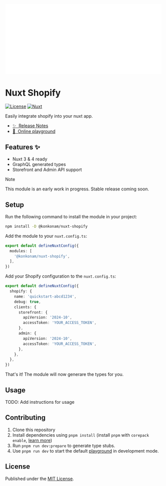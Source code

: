 ![nuxt-shopify](https://raw.githubusercontent.com/konkonam/nuxt-shopify/refs/heads/main/docs/.vitepress/assets/img/nuxt-shopify.png)

# Nuxt Shopify

[![License][license-src]][license-href]
[![Nuxt][nuxt-src]][nuxt-href]

Easily integrate shopify into your nuxt app.

- [✨ &nbsp;Release Notes](https://github.com/konkonam/nuxt-shopify/tree/main/CHANGELOG.md)
- [🏀 &nbsp;Online playground](https://stackblitz.com/github/konkonam/nuxt-shopify?file=playgrounds%2Fplayground%2Fnuxt.config.ts)

## Features ✨

- Nuxt 3 & 4 ready
- GraphQL generated types
- Storefront and Admin API support

> [!NOTE]
> This module is an early work in progress. Stable release coming soon.

## Setup

Run the following command to install the module in your project:

```bash
npm install -D @konkonam/nuxt-shopify
```

Add the module to your `nuxt.config.ts`:

```ts
export default defineNuxtConfig({
  modules: [
    '@konkonam/nuxt-shopify',
  ],
})
```

Add your Shopify configuration to the `nuxt.config.ts`:

```ts
export default defineNuxtConfig({
  shopify: {
    name: 'quickstart-abcd1234',
    debug: true,
    clients: {
      storefront: {
        apiVersion: '2024-10',
        accessToken: 'YOUR_ACCESS_TOKEN',
      },
      admin: {
        apiVersion: '2024-10',
        accessToken: 'YOUR_ACCESS_TOKEN',
      },
    },
  },
})
```

That's it! The module will now generare the types for you. 

## Usage

TODO: Add instructions for usage

## Contributing

1. Clone this repository
2. Install dependencies using `pnpm install` (install `pnpm` with `corepack enable`, [learn more](https://pnpm.io/installation#using-corepack))
3. Run `pnpm run dev:prepare` to generate type stubs.
4. Use `pnpm run dev` to start the default [playground](https://github.com/konkonam/nuxt-shopify/tree/main/playgrounds/playground) in development mode.

## License

Published under the [MIT License](https://github.com/konkonam/nuxt-shopify/tree/main/LICENSE).

[license-src]: https://img.shields.io/github/license/konkonam/nuxt-shopify.svg?style=flat&colorA=18181B&colorB=28CF8D
[license-href]: https://github.com/konkonam/nuxt-shopify/tree/main/LICENSE

[nuxt-src]: https://img.shields.io/badge/Nuxt-18181B?logo=nuxt.js
[nuxt-href]: https://nuxt.com